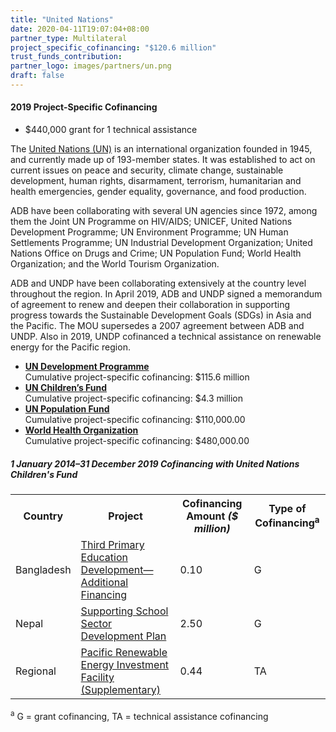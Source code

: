 ```yaml
---
title: "United Nations"
date: 2020-04-11T19:07:04+08:00
partner_type: Multilateral
project_specific_cofinancing: "$120.6 million"
trust_funds_contribution: 
partner_logo: images/partners/un.png
draft: false
---
```


#### 2019 Project-Specific Cofinancing

* $440,000 grant for 1 technical assistance 

The <a href="https://www.un.org/en/">United Nations (UN)</a> is an international organization founded in 1945, and currently made up of 193-member states. It was established to act on current issues on peace and security, climate change, sustainable development, human rights, disarmament, terrorism, humanitarian and health emergencies, gender equality, governance, and food production. 

ADB have been collaborating with several UN agencies since 1972, among them the Joint UN Programme on HIV/AIDS; UNICEF, United Nations Development Programme; UN Environment Programme; UN Human Settlements Programme; UN Industrial Development Organization; United Nations Office on Drugs and Crime; UN Population Fund; World Health Organization; and the World Tourism Organization. 

ADB and UNDP have been collaborating extensively at the country level throughout the region. In April 2019, ADB and UNDP signed a memorandum of agreement to renew and deepen their collaboration in supporting progress towards the Sustainable Development Goals (SDGs) in Asia and the Pacific. The MOU supersedes a 2007 agreement between ADB and UNDP. Also in 2019, UNDP  cofinanced a technical assistance on renewable energy for the Pacific region.  

* <a href="https://www.undp.org/content/undp/en/home.html">**UN Development Programme**</a><br> Cumulative project-specific cofinancing: $115.6 million
* <a href="https://www.unicef.org/">**UN Children’s Fund**</a><br> 
Cumulative project-specific cofinancing: $4.3 million 
* <a href="https://www.unfpa.org/">**UN Population Fund**</a><br>
Cumulative project-specific cofinancing: $110,000.00
* <a href="https://www.who.int/">**World Health Organization**</a><br> 
Cumulative project-specific cofinancing: $480,000.00

##### _1 January 2014–31 December 2019_ Cofinancing with United Nations Children's Fund

<table class="table dr-partner-table">
<tr>
<th>Country</th>
<th>Project</th>
<th>Cofinancing Amount <em>($ million)</em></th>
<th>Type of Cofinancing<sup>a</sup></th>
</tr>
<tr>
<td>Bangladesh</td>
<td><a href="https://www.adb.org/projects/42122-016/main" target="_parent">Third Primary Education Development—Additional Financing</a></td>
<td>0.10 </td>
<td>G</td>
</tr>
<tr>
<td>Nepal</td>
<td><a href="https://www.adb.org/projects/49424-001/main" target="_parent">Supporting School Sector Development Plan</a></td>
<td>2.50 </td>
<td>G</td>
</tr>

<tr>
<td>Regional</td>
<td><a href="https://www.adb.org/projects/49450-001/main" target="_parent">Pacific Renewable Energy Investment Facility (Supplementary)</a></td>
<td>0.44 </td>
<td>TA</td>
</tr>

</table>

<p class="dr-footnote"><sup>a</sup> G = grant cofinancing, TA = technical assistance cofinancing</p>